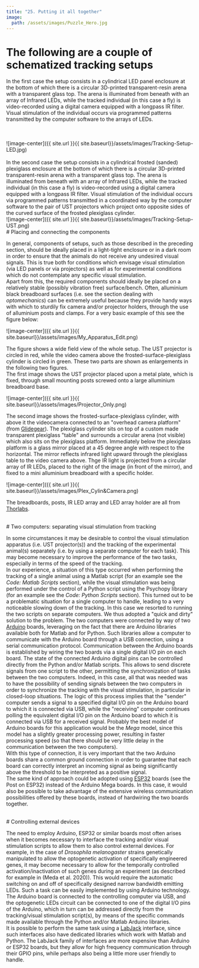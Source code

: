 ```yaml
---
title: "25. Putting it all together"
image: 
  path: /assets/images/Puzzle_Hero.jpg
---
```


<!--- # General concepts --->

# The following are a couple of schematized tracking setups
In the first case the setup consists in a cylindrical LED panel enclosure at the bottom of which there is a circular 3D-printed transparent-resin arena with a transparent glass top. The arena is illuminated from beneath with an array of Infrared LEDs, while the tracked individual (in this case a fly) is video-recorded using a digital camera equipped with a longpass IR filter. Visual stimulation of the individual occurs via programmed patterns transmitted by the computer software to the arrays of LEDs.

<br />
<br />
![image-center]({{ site.url }}{{ site.baseurl}}/assets/images/Tracking-Setup-LED.jpg)
<br />
<br />
In the second case the setup consists in a cylindrical frosted (sanded) plexiglass enclosure at the bottom of which there is a circular 3D-printed transparent-resin arena with a transparent glass top. The arena is illuminated from beneath with an array of Infrared LEDs, while the tracked individual (in this case a fly) is video-recorded using a digital camera equipped with a longpass IR filter. Visual stimulation of the individual occurs via programmed patterns transmitted in a coordinated way by the computer software to the pair of UST projectors which project onto opposite sides of the curved surface of the frosted plexiglass cylinder.

<br />
![image-center]({{ site.url }}{{ site.baseurl}}/assets/images/Tracking-Setup-UST.png)

<br />
# Placing and connecting the components

In general, components of setups, such as those described in the
preceding section, should be ideally placed in a light-tight enclosure
or in a dark room in order to ensure that the animals do not receive any
undesired visual signals. This is true both for conditions which
envisage visual stimulation (via LED panels or via projectors) as well
as for experimental conditions which do not contemplate any specific
visual stimulation.\
Apart from this, the required components should ideally be placed on a
relatively stable (possibly vibration free) surface/bench. Often,
alluminium black breadboard surfaces (i.e. see the section dealing with
*optomechanics*) can be extremely useful because they provide handy ways
with which to sturdily fix camera and/or projector holders, through the
use of alluminium posts and clamps. For a very basic example of this see
the figure below:

![image-center]({{ site.url }}{{ 
	site.baseurl}}/assets/images/My_Apparatus_Edit.png)

The figure shows a wide field view of the whole setup. The UST projector
is circled in red, while the video camera above the
frosted-surface-plexiglass cylinder is circled in green. These two parts
are shown as enlargements in the following two figures.\
The first image shows the UST projector placed upon a metal plate, which
is fixed, through small mounting posts screwed onto a large alluminium
breadboard base.

![image-center]({{ site.url }}{{ 
	site.baseurl}}/assets/images/Projector_Only.png)


The second image shows the frosted-surface-plexiglass cylinder, with
above it the videocamera connected to an \"overhead camera platform\"
(from [Glidegear](https://glidegear.net/)). The plexiglass cylinder sits
on top of a custom made transparent plexiglass \"table\" and surrounds a
circular arena (not visible) which also sits on the plexiglass platform.
Immediately below the plexiglass platform is a glass mirror placed at a
45 degree angle with respect to the horizontal. The mirror reflects
infrared light upward through the plexiglass table to the video camera
above. Thge IR light is projected from a circular array of IR LEDs,
placed to the right of the image (in front of the mirror), and fixed to
a mini alluminium breadboard with a specific holder.

![image-center]({{ site.url }}{{ 
	site.baseurl}}/assets/images/Plex_Cylin&Camera.png)


The breadboards, posts, IR LED array and LED array holder are all from
[Thorlabs](https://www.thorlabs.com/).

<br />
# Two computers: separating visual stimulation from tracking

In some circumstances it may be desirable to control the visual
stimulation apparatus (i.e. UST projector(s)) and the tracking of the
experimental animal(s) separately (i.e. by using a separate computer for
each task). This may become necessary to improve the performance of the
two tasks, especially in terms of the speed of the tracking.\
In our experience, a situation of this type occurred when performing the
tracking of a single animal using a Matlab script (for an example see
the *Code: Matlab Scripts* section), while the visual stimulation was
being performed under the control of a Python script using the Psychopy
library (for an example see the *Code: Python Scripts* section). This
turned out to be a problematic situation for a single computer to
handle, leading to a very noticeable slowing down of the tracking. In
this case we resorted to running the two scripts on separate computers.
We thus adopted a \"quick and dirty\" solution to the problem. The two
computers were connected by way of two
[Arduino](https://www.arduino.cc/) boards, leveraging on the fact that
there are Arduino libraries available both for Matlab and for Python.
Such libraries allow a computer to communicate with the Arduino board
through a USB connection, using a serial communication protocol.
Communication between the Arduino boards is established by wiring the
two boards via a single digital I/O pin on each board. The state of the
connected Arduino digital pins can be controlled directly from the
Python and/or Matlab scripts. This allows to send discrete signals from
one script to the other, permitting the synchronization of tasks between
the two computers. Indeed, in this case, all that was needed was to have
the possibility of sending signals between the two computers in order to
synchronize the tracking with the visual stimulation, in particular in
closed-loop situations. The logic of this process implies that the
\"sender\" computer sends a signal to a specified digital I/O pin on the
Arduino board to which it is connected via USB, while the \"receiving\"
computer continues polling the equivalent digital I/O pin on the Arduino
board to which it is connected via USB for a received signal. Probably
the best model of Arduino boards for this application would be the
*Mega* model, since this model has a slightly greater processing power,
resulting in faster processing speed (so that there should be very
little delay in the communication between the two computers).\
With this type of connection, it is very important that the two Arduino
boards share a common ground connection in order to guarantee that each
board can correctly interpret an incoming signal as being significantly
above the threshold to be interpreted as a positive signal.\
The same kind of approach could be adopted using
[ESP32](https://www.espressif.com/) boards (see the Post on ESP32)
instead of the Arduino Mega boards. In this case, it would also be
possible to take advantage of the extensive wireless communication
possibilities offered by these boards, instead of hardwiring the two
boards together.

<br />
# Controlling external devices

The need to employ Arduino, ESP32 or similar boards most often arises
when it becomes necessary to interface the tracking and/or visual
stimulation scripts to allow them to also control external devices. For
example, in the case of *Drosophila melanogaster* strains genetically
manipulated to allow the optogenetic activation of specifically
engineered genes, it may become necessary to allow for the temporally
controlled activation/inactivation of such genes during an experiment
(as described for example in (Meda et al. 2020)). This would require the
automatic switching on and off of specifically designed narrow bandwidth
emitting LEDs. Such a task can be easily implemented by using Arduino
technology. The Arduino board is connected to the controlling computer
via USB, and the optogenetic LEDs circuit can be connected to one of the
digital I/O pins of the Arduino, which in turn can be addressed directly
from the tracking/visual stimulation script(s), by means of the specific
commands made available through the Python and/or Matlab Arduino
libraries.\
It is possible to perform the same task using a
[LabJack](https://labjack.com/) interface, since such interfaces also
have dedicated libraries which work with Matlab and Python. The LabJack
family of interfaces are more expensive than Arduino or ESP32 boards,
but they allow for high frequency communication through their GPIO pins,
while perhaps also being a little more user friendly to handle.
